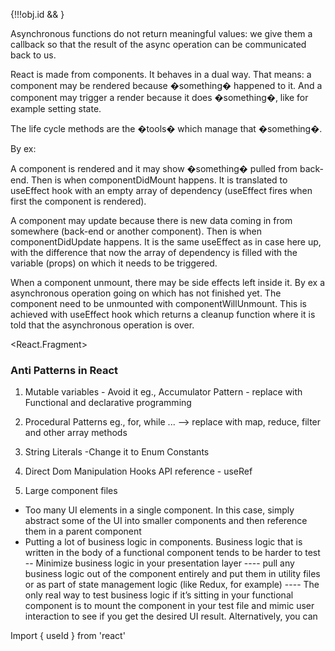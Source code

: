 
{!!!obj.id && <UserLogin />}

Asynchronous functions do not return meaningful values: we give them a callback so that the result of the async operation can be communicated back to us.

React is made from components. It behaves in a dual way. That means: a component may be rendered because �something� happened to it. And a component may trigger a render because it does �something�, like for example setting state.

The life cycle methods are the �tools� which manage that �something�.

By ex:

A component is rendered and it may show �something� pulled from back-end. Then is when componentDidMount happens. It is translated to useEffect hook with an empty array of dependency (useEffect fires when first the component is rendered).

A component may update because there is new data coming in from somewhere (back-end or another component). Then is when componentDidUpdate happens. It is the same useEffect as in case here up, with the difference that now the array of dependency is filled with the variable (props) on which it needs to be triggered.

When a component unmount, there may be side effects left inside it. By ex a asynchronous operation going on which has not finished yet. The component need to be unmounted with componentWillUnmount. This is achieved with useEffect hook which returns a cleanup function where it is told that the asynchronous operation is over.

<React.Fragment>    

### Anti Patterns in React

1. Mutable variables - Avoid it
   eg., Accumulator Pattern - replace with Functional and declarative programming
   
2. Procedural Patterns 
   eg., for, while ... --> replace with map, reduce, filter and other array methods
   
3. String Literals
    -Change it to Enum Constants
    
4. Direct Dom Manipulation
   Hooks API reference - useRef
   
5. Large component files    
- Too many UI elements in a single component. In this case, simply abstract some of the UI into smaller components and then reference them in a parent component  
 - Putting a lot of business logic in components. Business logic that is written in the body of a functional component tends to be harder to test
 -- Minimize business logic in your presentation layer
   ---- pull any business logic out of the component entirely and put them in utility files or as part of state management logic (like Redux, for example) 
   ---- The only real way to test business logic if it’s sitting in your functional component is to mount the component in your test file and mimic user interaction to see if you get the desired UI result. Alternatively, you can 


Import { useId } from 'react'
